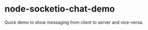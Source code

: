 node-socketio-chat-demo
=======================

Quick demo to show messaging from client to server and vice-versa.